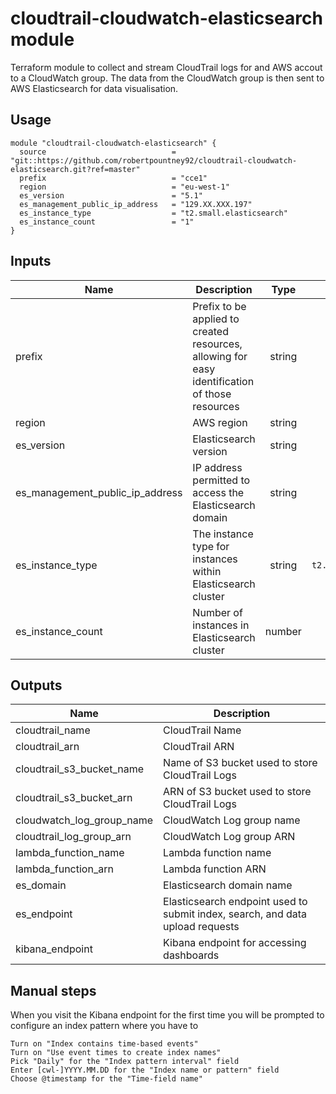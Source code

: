 # cloudtrail-cloudwatch-elasticsearch module

Terraform module to collect and stream CloudTrail logs for and AWS accout to a CloudWatch group. The data from the CloudWatch group is then sent to AWS Elasticsearch for data visualisation.


## Usage

```hcl
module "cloudtrail-cloudwatch-elasticsearch" {
  source                            = "git::https://github.com/robertpountney92/cloudtrail-cloudwatch-elasticsearch.git?ref=master"
  prefix                            = "cce1"
  region                            = "eu-west-1"
  es_version                        = "5.1"
  es_management_public_ip_address   = "129.XX.XXX.197"
  es_instance_type                  = "t2.small.elasticsearch"
  es_instance_count                 = "1"
}
```

## Inputs

| Name | Description | Type | Default | Required |
|------|-------------|:----:|:-----:|:-----:|
| prefix | Prefix to be applied to created resources, allowing for easy identification of those resources | string | `` | yes |
| region| AWS region | string | `` | yes |
| es_version | Elasticsearch version | string | 5.1 | no |
| es_management_public_ip_address | IP address permitted to access the Elasticsearch domain | string | [] | yes |
| es_instance_type | The instance type for instances within Elasticsearch cluster | string | `t2.small.elasticsearch` | no |
| es_instance_count | Number of instances in Elasticsearch cluster | number | 1 | no |

## Outputs

| Name | Description |
|------|-------------|
| cloudtrail_name | CloudTrail Name |
| cloudtrail_arn | CloudTrail ARN |
| cloudtrail_s3_bucket_name | Name of S3 bucket used to store CloudTrail Logs |
| cloudtrail_s3_bucket_arn | ARN of S3 bucket used to store CloudTrail Logs |
| cloudwatch_log_group_name | CloudWatch Log group name |
| cloudtrail_log_group_arn | CloudWatch Log group ARN |
| lambda_function_name | Lambda function name |
| lambda_function_arn | Lambda function ARN |
| es_domain | Elasticsearch domain name |
| es_endpoint | Elasticsearch endpoint used to submit index, search, and data upload requests |
| kibana_endpoint | Kibana endpoint for accessing dashboards |


## Manual steps

When you visit the Kibana endpoint for the first time you will be prompted to configure an index pattern where you have to

    Turn on "Index contains time-based events"
    Turn on "Use event times to create index names"
    Pick "Daily" for the "Index pattern interval" field
    Enter [cwl-]YYYY.MM.DD for the "Index name or pattern" field
    Choose @timestamp for the "Time-field name"
